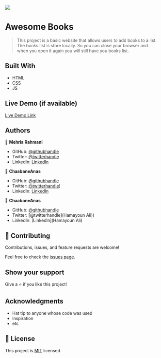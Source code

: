 ![](https://img.shields.io/badge/Microverse-blueviolet)

#  Awesome Books

> This project is a basic website that allows users to add books to a list. The books list is store locally. So you can close your browser and when you open it again you will still have you books list.


## Built With

- HTML
- CSS
- JS

## Live Demo (if available)

[Live Demo Link]( https://mehria-rahmani.github.io/awasome-books/)


## Authors

👤 **Mehria Rahmani**

- GitHub: [@githubhandle](https://github.com/Mehria-Rahmani)
- Twitter: [@twitterhandle](https://twitter.com/MehriaRahmani?t=QwKwWXTVBZthv4sUrOXtfQ&s=08)
- LinkedIn: [LinkedIn](https://www.linkedin.com/in/mehria-rahmani-379211222)

👤 **ChaabaneAnas**

- GitHub: [@githubhandle](https://github.com/ChaabaneAnas)
- Twitter: [@twitterhandle](ChaabaneAnas))
- LinkedIn: [LinkedIn](ChaabaneAnas)


👤 **ChaabaneAnas**

- GitHub: [@githubhandle](https://github.com/Hamayoun-Ali)
- Twitter: [@twitterhandle](Hamayoun Ali))
- LinkedIn: [LinkedIn](Hamayoun Ali)

## 🤝 Contributing

Contributions, issues, and feature requests are welcome!

Feel free to check the [issues page](../../issues/).

## Show your support

Give a ⭐️ if you like this project!

## Acknowledgments

- Hat tip to anyone whose code was used
- Inspiration
- etc

## 📝 License

This project is [MIT](./MIT.md) licensed.
